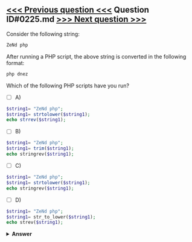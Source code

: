 [<<< Previous question <<<](0224.md)   Question ID#0225.md   [>>> Next question >>>](0226.md)
---

Consider the following string:

```php
ZeNd php
```
After running a PHP script, the above string is converted in the following format:
```php
php dnez
```
Which of the following PHP scripts have you run?

- [ ] A)
```php
$string1= "ZeNd php"; 
$string1= strtolower($string1); 
echo strrev($string1);
```

- [ ] B)
```php
$string1= "ZeNd php"; 
$string1= trim($string1); 
echo stringrev($string1);
```

- [ ] C)
```php
$string1= "ZeNd php"; 
$string1= strtolower($string1); 
echo stringrev($string1);
```

- [ ] D)
```php
$string1= "ZeNd php"; 
$string1= str_to_lower($string1);
echo strev($string1);
```


<details><summary><b>Answer</b></summary>
<p>
  Answer: <strong>A</strong>
</p>
</details>
